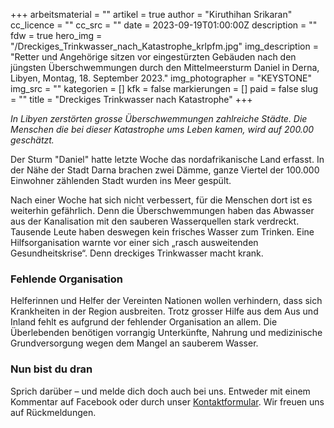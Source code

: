 +++
arbeitsmaterial = ""
artikel = true
author = "Kiruthihan Srikaran"
cc_licence = ""
cc_src = ""
date = 2023-09-19T01:00:00Z
description = ""
fdw = true
hero_img = "/Dreckiges_Trinkwasser_nach_Katastrophe_krlpfm.jpg"
img_description = "Retter und Angehörige sitzen vor eingestürzten Gebäuden nach den jüngsten Überschwemmungen durch den Mittelmeersturm Daniel in Derna, Libyen, Montag, 18. September 2023."
img_photographer = "KEYSTONE"
img_src = ""
kategorien = []
kfk = false
markierungen = []
paid = false
slug = ""
title = "Dreckiges Trinkwasser nach Katastrophe"
+++

_In Libyen zerstörten grosse Überschwemmungen zahlreiche Städte. Die Menschen die bei dieser Katastrophe ums Leben kamen, wird auf 200.00 geschätzt._

Der Sturm "Daniel" hatte letzte Woche das nordafrikanische Land erfasst. In der  Nähe der Stadt Darna brachen zwei Dämme, ganze Viertel der 100.000 Einwohner zählenden Stadt wurden ins Meer gespült.

Nach einer Woche hat sich nicht verbessert, für die Menschen dort ist es weiterhin gefährlich. Denn die Überschwemmungen haben das Abwasser aus der Kanalisation  mit den sauberen Wasserquellen stark verdreckt. Tausende Leute haben deswegen kein frisches Wasser zum Trinken. Eine Hilfsorganisation warnte vor einer sich „rasch ausweitenden Gesundheitskrise“. Denn dreckiges Trinkwasser macht krank.

### Fehlende Organisation

Helferinnen und Helfer der Vereinten Nationen wollen verhindern, dass sich Krankheiten in der Region ausbreiten. Trotz grosser Hilfe aus dem Aus und Inland fehlt es aufgrund der fehlender Organisation an allem. Die Überlebenden benötigen vorrangig Unterkünfte, Nahrung und medizinische Grundversorgung wegen dem Mangel an sauberem Wasser.

### Nun bist du dran

Sprich darüber – und melde dich doch auch bei uns. Entweder mit einem Kommentar auf Facebook oder durch unser [Kontaktformular](https://www.chinderzytig.ch/kontakt/). Wir freuen uns auf Rückmeldungen.
